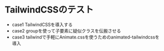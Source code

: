 # TailwindCSSのテスト

- case1 TailwindCSSを導入する
- case2 groupを使って子要素に疑似クラスを伝搬させる
- case3 tailwindで手軽にAnimate.cssを使うためのanimated-tailwindcssを導入
